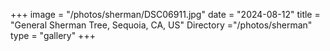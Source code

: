 +++
image = "/photos/sherman/DSC06911.jpg"
date = "2024-08-12"
title = "General Sherman Tree, Sequoia, CA, US"
Directory ="/photos/sherman"
type = "gallery"
+++
